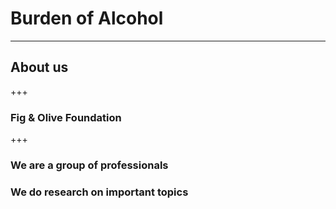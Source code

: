 # Burden of Alcohol
---
## About us
+++
### Fig & Olive Foundation
+++
### We are a group of professionals
### We do research on important topics
